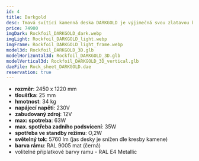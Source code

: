 ```yaml
---
id: 4
title: Darkgold
desc: Tmavá svítící kamenná deska DARKGOLD je výjimečná svou zlatavou kresbou, která podtrhne výjimečnost Vašeho interiéru. Speciálně navržené LED prosvětlení, zvýrazňuje přechody mezi převažující černou a zlatavými ostrůvky kresby kamene.
price: 74900
imgDark: Rockfoil_DARKGOLD_dark.webp
imgLight: Rockfoil_DARKGOLD_light.webp
imgFrame: Rockfoil_DARKGOLD_light_frame.webp
model3d: Rockfoil_DARKGOLD_3D.glb
modelHorizontal3d: Rockfoil_DARKGOLD_3D.glb
modelVertical3d: Rockfoil_DARKGOLD_3D_vertical.glb
daeFile: Rock_sheet_DARKGOLD.dae
reservation: true
---
```

- **rozměr**: 2450 x 1220 mm
- **tloušťka**: 25 mm 
- **hmotnost**: 34 kg
- **napájecí napěti**: 230V 
- **zabudovaný zdroj**: 12V 
- **max: spotreba**: 63W 
- **max. spotřeba zadního podsvícení**: 35W 
- **spotřeba ve standby režimu**: O,2W 
- **světelný tok**: 5760 lm (jas desky je snížen dle kresby kamene) 
- **barva rámu**: RAL 9005 mat (černá) 
- volitelné příplatkové barvy ramu - RAL E4 Metallic 
